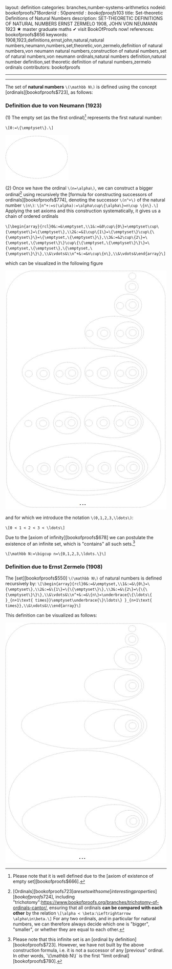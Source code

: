 layout: definition
categories: branches,number-systems-arithmetics
nodeid: bookofproofs$718
orderid: 50
parentid: bookofproofs$103
title: Set-theoretic Definitions of Natural Numbers
description: SET-THEORETIC DEFINITIONS OF NATURAL NUMBERS ERNST ZERMELO 1908, JOHN VON NEUMANN 1923 &#9733; master graduate maths &#10004; visit BookOfProofs now!
references: bookofproofs$656
keywords: 1908,1923,definitions,ernst,john,natural,natural numbers,neumann,numbers,set,theoretic,von,zermelo,definition of natural numbers,von neumann natural numbers,construction of natural numbers,set of natural numbers,von neumann ordinals,natural numbers definition,natural number definition,set theoretic definition of natural numbers,zermelo ordinals
contributors: bookofproofs


---


---

The set of **natural numbers** `\(\mathbb N\)` is defined using the concept [ordinals][bookofproofs$723], as follows:

### Definition due to von Neumann (1923)

(1) The empty set (as the first ordinal)[^1] represents the first natural number:

`\[0:=\{\emptyset\}.\]`


![axiom2](https://github.com/bookofproofs/bookofproofs.github.io/blob/main/_sources/_assets/images/examples/axiom2.jpg?raw=true)


(2) Once we have the ordinal `\(n=\alpha\)`, we can construct a bigger ordinal[^2] using recursively the [formula for constructing successors of ordinals][bookofproofs$774], denoting the successor `\(n^+\)` of the natural number `\(n\)`:
`\[n^+:=s(\alpha):=\alpha\cup\{\alpha\}=n\cup \{n\}.\]`
Applying the set axioms and this construction systematically, it gives us a chain of ordered ordinals 

`\[\begin{array}{rcl}0&:=&\emptyset,\\1&:=&0\cup\{0\}=\emptyset\cup\{\emptyset\}=\{\emptyset\},\\2&:=&1\cup\{1\}=\{\emptyset\}\cup\{\{\emptyset\}\}=\{\emptyset,\{\emptyset\}\},\\3&:=&2\cup\{2\}=\{\emptyset,\{\emptyset\}\}\cup\{\{\emptyset,\{\emptyset\}\}\}=\{\emptyset,\{\emptyset\},\{\emptyset,\{\emptyset\}\}\},\\&\vdots&\\n^+&:=&n\cup\{n\},\\&\vdots&\end{array}\]`

which can be visualized in the following figure


![axiom8](https://github.com/bookofproofs/bookofproofs.github.io/blob/main/_sources/_assets/images/examples/axiom8.jpg?raw=true)


and for which we introduce the notation `\(0,1,2,3,\ldots\)`:

`\[0 < 1 < 2 < 3 < \ldots\]`

Due to the [axiom of infinity][bookofproofs$678] we can postulate the existence of an infinite set, which is "contains" all such sets.[^3] 

`\[\mathbb N:=\bigcup n=\{0,1,2,3,\ldots.\}\]`


[^1]: Please note that it is well defined due to the [axiom of existence of empty set][bookofproofs$666].
[^2]: [Ordinals][bookofproofs$723] are sets with some [interesting properties][bookofproofs$724], including "trichotomy":https://www.bookofproofs.org/branches/trichotomy-of-ordinals-cantor/, ensuring that all ordinals __can be compared with each other__ by the relation 
`\[\alpha < \beta:\Leftrightarrow \alpha\in\beta.\]`
For any two ordinals, and in particular for natural numbers, we can therefore always decide which one is "bigger", "smaller", or whether they are equal to each other.


[^3]: Please note that this infinite set is an [ordinal by definition][bookofproofs$723]. However, we have not built by the above construction formula, i.e. it is not a successor of any [previous" ordinal. In other words, `\(\mathbb N\)` is the first "limit ordinal][bookofproofs$780].
### Definition due to Ernst Zermelo (1908)

The [set][bookofproofs$550] `\(\mathbb N\)` of natural numbers is defined recursively by: `\[\begin{array}{rcl}0&:=&\emptyset,\\1&:=&\{0\}=\{\emptyset\},\\2&:=&\{1\}=\{\{\emptyset\}\},\\3&:=&\{2\}=\{\{\{\emptyset\}\}\},\\&\vdots&\\n^+&:=&\{n\}=\underbrace{\{\ldots\{ }_{n+1\text{ times}}\emptyset\underbrace{\}\ldots\} }_{n+1\text{ times}},\\&\vdots&\\\end{array}\]`

This definition can be visualized as follows:


![axiom8_1](https://github.com/bookofproofs/bookofproofs.github.io/blob/main/_sources/_assets/images/examples/axiom8_1.jpg?raw=true)

